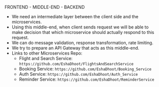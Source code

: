 FRONTEND -  MIDDLE-END - BACKEND

- We need an intermediate layer between the client side and the microservices.
- Using this middle-end, when client sends request we will be able to make decision that which microservice should actually respond to this request.
- We can do message validation, response transformation, rate limiting.
- We try to prepare an API Gateway that acts as this middle-end.
- Links to other Microservices Repo:
    - Flight and Search Service: ```https://github.com/EshaDhoot/FlightsAndSearchService```
    - Booking Service: ```https://github.com/EshaDhoot/Booking_Service```
    - Auth Service: ```https://github.com/EshaDhoot/Auth_Service```
    - Reminder Service: ```https://github.com/EshaDhoot/ReminderService```
